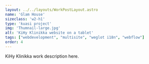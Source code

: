 ```yaml
---
layout: ../../layouts/WorkPostLayout.astro
name: 'Glam House'
sizeclass: 'w2-h1'
type: 'kuasi project'
img: 'Thumnail-large.jpg'
alt: 'KiHy Klinikka website on a tablet'
tags: ["webdevelopment", "multisite", "weglot i18n", "webflow"]
order: 4
---
```


KiHy Klinikka work description here.